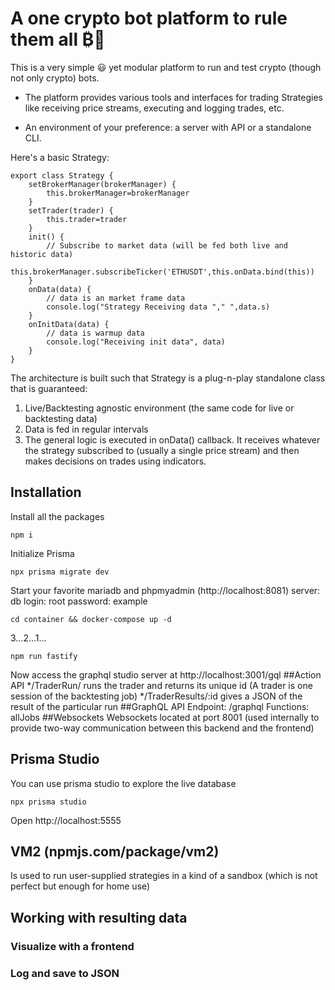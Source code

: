 # A one crypto bot platform to rule them all ₿👋

This is a very simple :smiley: yet modular platform to run and test crypto (though not only crypto) bots.

* The platform provides various tools and interfaces for trading Strategies like receiving price streams, executing and logging trades, etc.

* An environment of your preference: a server with API or a standalone CLI.

Here's a basic Strategy:
~~~
export class Strategy {
    setBrokerManager(brokerManager) {
        this.brokerManager=brokerManager
    }
    setTrader(trader) {
        this.trader=trader
    }
    init() {
        // Subscribe to market data (will be fed both live and historic data)
        this.brokerManager.subscribeTicker('ETHUSDT',this.onData.bind(this))
    }
    onData(data) {
        // data is an market frame data 
        console.log("Strategy Receiving data "," ",data.s)
    }
    onInitData(data) {
        // data is warmup data
        console.log("Receiving init data", data)
    }
}
~~~

The architecture is built such that Strategy is a plug-n-play standalone class that is guaranteed:
1) Live/Backtesting agnostic environment (the same code for live or backtesting data)
2) Data is fed in regular intervals
3) The general logic is executed in onData() callback. It receives whatever the strategy subscribed to (usually a single price stream) and then makes decisions on trades using indicators.

## Installation
Install all the packages
~~~
npm i
~~~

Initialize Prisma
~~~
npx prisma migrate dev
~~~

Start your favorite mariadb and phpmyadmin (http://localhost:8081)
server: db
login: root
password: example
~~~
cd container && docker-compose up -d
~~~

3...2...1...
~~~
npm run fastify
~~~
Now access the graphql studio server at http://localhost:3001/gql
##Action API
*/TraderRun/ runs the trader and returns its unique id (A trader is one session of the backtesting job)
*/TraderResults/:id gives a JSON of the result of the particular run
##GraphQL API
Endpoint: /graphql
Functions:
allJobs
##Websockets
Websockets located at port 8001 (used internally to provide two-way communication between this backend and the frontend)

## Prisma Studio
You can use prisma studio to explore the live database
~~~
npx prisma studio
~~~ 
Open http://localhost:5555
## VM2 (npmjs.com/package/vm2)
Is used to run user-supplied strategies in a kind of a sandbox (which is not perfect but enough for home use)
## Working with resulting data
### Visualize with a frontend
### Log and save to JSON
